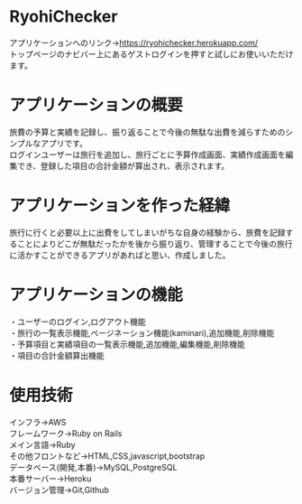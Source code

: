 # RyohiChecker
アプリケーションへのリンク→https://ryohichecker.herokuapp.com/  
トップページのナビバー上にあるゲストログインを押すと試しにお使いいただけます。  
# アプリケーションの概要　　
旅費の予算と実績を記録し、振り返ることで今後の無駄な出費を減らすためのシンプルなアプリです。  
ログインユーザーは旅行を追加し、旅行ごとに予算作成画面、実績作成画面を編集でき、登録した項目の合計金額が算出され、表示されます。  
# アプリケーションを作った経緯  
旅行に行くと必要以上に出費をしてしまいがちな自身の経験から、旅費を記録することによりどこが無駄だったかを後から振り返り、管理することで今後の旅行に活かすことができるアプリがあればと思い、作成しました。
# アプリケーションの機能  
・ユーザーのログイン,ログアウト機能  
・旅行の一覧表示機能,ページネーション機能(kaminari),追加機能,削除機能  
・予算項目と実績項目の一覧表示機能,追加機能,編集機能,削除機能  
・項目の合計金額算出機能
# 使用技術  
インフラ→AWS  
フレームワーク→Ruby on Rails  
メイン言語→Ruby  
その他フロントなど→HTML,CSS,javascript,bootstrap  
データベース(開発,本番)→MySQL,PostgreSQL  
本番サーバー→Heroku  
バージョン管理→Git,Github
